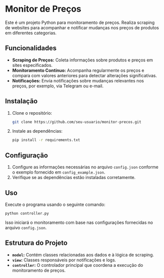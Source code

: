 # Monitor de Preços

Este é um projeto Python para monitoramento de preços. Realiza scraping de websites para acompanhar e notificar mudanças nos preços de produtos em diferentes categorias.

## Funcionalidades

- **Scraping de Preços:** Coleta informações sobre produtos e preços em sites especificados.
- **Monitoramento Contínuo:** Acompanha regularmente os preços e compara com valores anteriores para detectar alterações significativas.
- **Notificações:** Envia notificações sobre mudanças relevantes nos preços, por exemplo, via Telegram ou e-mail.

## Instalação

1. Clone o repositório:

    ```bash
    git clone https://github.com/seu-usuario/monitor-precos.git
    ```

2. Instale as dependências:

    ```bash
    pip install -r requirements.txt
    ```

## Configuração

1. Configure as informações necessárias no arquivo `config.json` conforme o exemplo fornecido em `config_example.json`.
2. Verifique se as dependências estão instaladas corretamente.

## Uso

Execute o programa usando o seguinte comando:

   
    python controller.py
   

Isso iniciará o monitoramento com base nas configurações fornecidas no arquivo `config.json`.

## Estrutura do Projeto

- **`model`:** Contém classes relacionadas aos dados e à lógica de scraping.
- **`view`:** Classes responsáveis por notificações e logs.
- **`controller`:** O controlador principal que coordena a execução do monitoramento de preços.